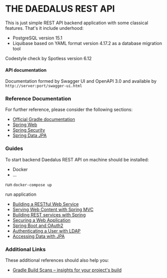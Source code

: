 # THE DAEDALUS REST API
This is just simple REST API backend application with some classical features.
That's it include underhood:
* PostgreSQL version 15.1
* Liquibase based on YAML format version 4.17.2 as a database migration tool

Codestyle check by Spotless version 6.12

#### API documentation 
Documentation formed by Swagger UI and OpenAPI 3.0 and available by `http://server:port/swagger-ui.html`

### Reference Documentation
For further reference, please consider the following sections:

* [Official Gradle documentation](https://docs.gradle.org)
* [Spring Web](https://docs.spring.io/spring-boot/docs/3.0.0/reference/htmlsingle/#web)
* [Spring Security](https://docs.spring.io/spring-boot/docs/3.0.0/reference/htmlsingle/#web.security)
* [Spring Data JPA](https://docs.spring.io/spring-boot/docs/3.0.0/reference/htmlsingle/#data.sql.jpa-and-spring-data)

### Guides
To start backend Daedalus REST API on machine should be installed:
* Docker
* ...

run `docker-compose up`

run application

* [Building a RESTful Web Service](https://spring.io/guides/gs/rest-service/)
* [Serving Web Content with Spring MVC](https://spring.io/guides/gs/serving-web-content/)
* [Building REST services with Spring](https://spring.io/guides/tutorials/rest/)
* [Securing a Web Application](https://spring.io/guides/gs/securing-web/)
* [Spring Boot and OAuth2](https://spring.io/guides/tutorials/spring-boot-oauth2/)
* [Authenticating a User with LDAP](https://spring.io/guides/gs/authenticating-ldap/)
* [Accessing Data with JPA](https://spring.io/guides/gs/accessing-data-jpa/)

### Additional Links
These additional references should also help you:

* [Gradle Build Scans – insights for your project's build](https://scans.gradle.com#gradle)


